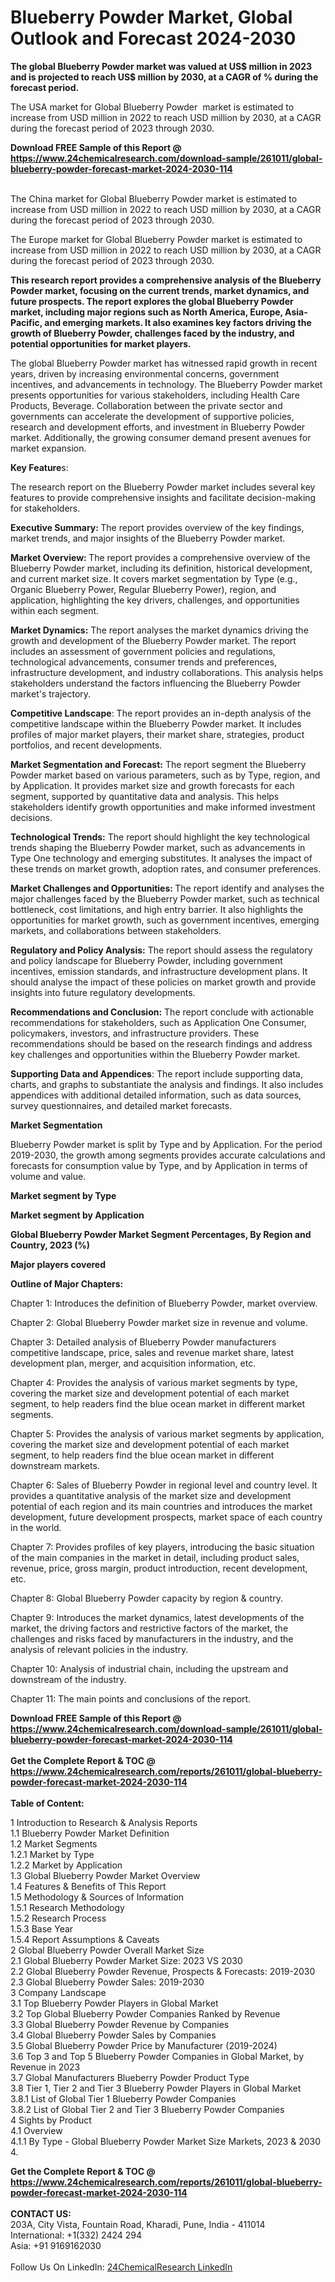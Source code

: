<h1>Blueberry Powder Market, Global Outlook and Forecast 2024-2030</h1><p><strong>The global Blueberry Powder market was valued at US$ million in 2023 and is projected to reach US$ million by 2030, at a CAGR of % during the forecast period.</strong></p><p>
</p><p>The USA market for Global Blueberry Powder  market is estimated to increase from USD million in 2022 to reach USD million by 2030, at a CAGR during the forecast period of 2023 through 2030.</p><div><b>Download FREE Sample of this Report @ 
            <a href="https://www.24chemicalresearch.com/download-sample/261011/global-blueberry-powder-forecast-market-2024-2030-114">
            https://www.24chemicalresearch.com/download-sample/261011/global-blueberry-powder-forecast-market-2024-2030-114</a></b></div><br><p>
</p><p>The China market for Global Blueberry Powder market is estimated to increase from USD million in 2022 to reach USD million by 2030, at a CAGR during the forecast period of 2023 through 2030.</p><p>
</p><p>The Europe market for Global Blueberry Powder market is estimated to increase from USD million in 2022 to reach USD million by 2030, at a CAGR during the forecast period of 2023 through 2030.</p><p>
</p><p><strong>This research report provides a comprehensive analysis of the Blueberry Powder market, focusing on the current trends, market dynamics, and future prospects. The report explores the global Blueberry Powder market, including major regions such as North America, Europe, Asia-Pacific, and emerging markets. It also examines key factors driving the growth of Blueberry Powder, challenges faced by the industry, and potential opportunities for market players.</strong></p><p>
The global Blueberry Powder market has witnessed rapid growth in recent years, driven by increasing environmental concerns, government incentives, and advancements in technology. The Blueberry Powder market presents opportunities for various stakeholders, including Health Care Products, Beverage. Collaboration between the private sector and governments can accelerate the development of supportive policies, research and development efforts, and investment in Blueberry Powder market. Additionally, the growing consumer demand present avenues for market expansion.</p><p>
<strong>Key Feature</strong>s:</p><p>
The research report on the Blueberry Powder market includes several key features to provide comprehensive insights and facilitate decision-making for stakeholders.</p><p>
<strong>Executive Summary: </strong>The report provides overview of the key findings, market trends, and major insights of the Blueberry Powder market.</p><p>
<strong>Market Overview: </strong>The report provides a comprehensive overview of the Blueberry Powder market, including its definition, historical development, and current market size. It covers market segmentation by Type (e.g., Organic Blueberry Power, Regular Blueberry Power), region, and application, highlighting the key drivers, challenges, and opportunities within each segment.</p><p>
<strong>Market Dynamics:</strong> The report analyses the market dynamics driving the growth and development of the Blueberry Powder market. The report includes an assessment of government policies and regulations, technological advancements, consumer trends and preferences, infrastructure development, and industry collaborations. This analysis helps stakeholders understand the factors influencing the Blueberry Powder market's trajectory.</p><p>
<strong>Competitive Landscape</strong>: The report provides an in-depth analysis of the competitive landscape within the Blueberry Powder market. It includes profiles of major market players, their market share, strategies, product portfolios, and recent developments.</p><p>
<strong>Market Segmentation and Forecast:</strong> The report segment the Blueberry Powder market based on various parameters, such as by Type, region, and by Application. It provides market size and growth forecasts for each segment, supported by quantitative data and analysis. This helps stakeholders identify growth opportunities and make informed investment decisions.</p><p>
<strong>Technological Trends:</strong> The report should highlight the key technological trends shaping the Blueberry Powder market, such as advancements in Type One technology and emerging substitutes. It analyses the impact of these trends on market growth, adoption rates, and consumer preferences.</p><p>
<strong>Market Challenges and Opportunities: </strong>The report identify and analyses the major challenges faced by the Blueberry Powder market, such as technical bottleneck, cost limitations, and high entry barrier. It also highlights the opportunities for market growth, such as government incentives, emerging markets, and collaborations between stakeholders.</p><p>
<strong>Regulatory and Policy Analysis:</strong> The report should assess the regulatory and policy landscape for Blueberry Powder, including government incentives, emission standards, and infrastructure development plans. It should analyse the impact of these policies on market growth and provide insights into future regulatory developments.</p><p>
<strong>Recommendations and Conclusion:</strong> The report conclude with actionable recommendations for stakeholders, such as Application One Consumer, policymakers, investors, and infrastructure providers. These recommendations should be based on the research findings and address key challenges and opportunities within the Blueberry Powder market.</p><p>
<strong>Supporting Data and Appendices</strong>: The report include supporting data, charts, and graphs to substantiate the analysis and findings. It also includes appendices with additional detailed information, such as data sources, survey questionnaires, and detailed market forecasts.</p><p>
<strong>Market Segmentation</strong></p><p>
Blueberry Powder market is split by Type and by Application. For the period 2019-2030, the growth among segments provides accurate calculations and forecasts for consumption value by Type, and by Application in terms of volume and value.</p><p>
<strong>Market segment by Type</strong></p><p>
</p><p>
</p><p><strong>Market segment by Application</strong></p><p>
</p><p>
</p><p><strong>Global Blueberry Powder Market Segment Percentages, By Region and Country, 2023 (%)</strong></p><p>
</p><p>
</p><p><strong>Major players covered</strong></p><p>
</p><p>
</p><p><strong>Outline of Major Chapters:</strong></p><p>
Chapter 1: Introduces the definition of Blueberry Powder, market overview.</p><p>
Chapter 2: Global Blueberry Powder market size in revenue and volume.</p><p>
Chapter 3: Detailed analysis of Blueberry Powder manufacturers competitive landscape, price, sales and revenue market share, latest development plan, merger, and acquisition information, etc.</p><p>
Chapter 4: Provides the analysis of various market segments by type, covering the market size and development potential of each market segment, to help readers find the blue ocean market in different market segments.</p><p>
Chapter 5: Provides the analysis of various market segments by application, covering the market size and development potential of each market segment, to help readers find the blue ocean market in different downstream markets.</p><p>
Chapter 6: Sales of Blueberry Powder in regional level and country level. It provides a quantitative analysis of the market size and development potential of each region and its main countries and introduces the market development, future development prospects, market space of each country in the world.</p><p>
Chapter 7: Provides profiles of key players, introducing the basic situation of the main companies in the market in detail, including product sales, revenue, price, gross margin, product introduction, recent development, etc.</p><p>
Chapter 8: Global Blueberry Powder capacity by region &amp; country.</p><p>
Chapter 9: Introduces the market dynamics, latest developments of the market, the driving factors and restrictive factors of the market, the challenges and risks faced by manufacturers in the industry, and the analysis of relevant policies in the industry.</p><p>
Chapter 10: Analysis of industrial chain, including the upstream and downstream of the industry.</p><p>
Chapter 11: The main points and conclusions of the report.</p><div><b>Download FREE Sample of this Report @ 
            <a href="https://www.24chemicalresearch.com/download-sample/261011/global-blueberry-powder-forecast-market-2024-2030-114">
            https://www.24chemicalresearch.com/download-sample/261011/global-blueberry-powder-forecast-market-2024-2030-114</a></b></div><br><div><b>Get the Complete Report & TOC @ 
            <a href="https://www.24chemicalresearch.com/reports/261011/global-blueberry-powder-forecast-market-2024-2030-114">
            https://www.24chemicalresearch.com/reports/261011/global-blueberry-powder-forecast-market-2024-2030-114</a></b></div><br>
            <b>Table of Content:</b><p>1 Introduction to Research & Analysis Reports<br />
    1.1 Blueberry Powder Market Definition<br />
    1.2 Market Segments<br />
        1.2.1 Market by Type<br />
        1.2.2 Market by Application<br />
    1.3 Global Blueberry Powder Market Overview<br />
    1.4 Features & Benefits of This Report<br />
    1.5 Methodology & Sources of Information<br />
        1.5.1 Research Methodology<br />
        1.5.2 Research Process<br />
        1.5.3 Base Year<br />
        1.5.4 Report Assumptions & Caveats<br />
2 Global Blueberry Powder Overall Market Size<br />
    2.1 Global Blueberry Powder Market Size: 2023 VS 2030<br />
    2.2 Global Blueberry Powder Revenue, Prospects & Forecasts: 2019-2030<br />
    2.3 Global Blueberry Powder Sales: 2019-2030<br />
3 Company Landscape<br />
    3.1 Top Blueberry Powder Players in Global Market<br />
    3.2 Top Global Blueberry Powder Companies Ranked by Revenue<br />
    3.3 Global Blueberry Powder Revenue by Companies<br />
    3.4 Global Blueberry Powder Sales by Companies<br />
    3.5 Global Blueberry Powder Price by Manufacturer (2019-2024)<br />
    3.6 Top 3 and Top 5 Blueberry Powder Companies in Global Market, by Revenue in 2023<br />
    3.7 Global Manufacturers Blueberry Powder Product Type<br />
    3.8 Tier 1, Tier 2 and Tier 3 Blueberry Powder Players in Global Market<br />
        3.8.1 List of Global Tier 1 Blueberry Powder Companies<br />
        3.8.2 List of Global Tier 2 and Tier 3 Blueberry Powder Companies<br />
4 Sights by Product<br />
    4.1 Overview<br />
        4.1.1 By Type - Global Blueberry Powder Market Size Markets, 2023 & 2030<br />
        4.</p><div><b>Get the Complete Report & TOC @ 
            <a href="https://www.24chemicalresearch.com/reports/261011/global-blueberry-powder-forecast-market-2024-2030-114">
            https://www.24chemicalresearch.com/reports/261011/global-blueberry-powder-forecast-market-2024-2030-114</a></b></div><br><b>CONTACT US:</b><br>
            203A, City Vista, Fountain Road, Kharadi, Pune, India - 411014<br>
            International: +1(332) 2424 294<br>
            Asia: +91 9169162030 <br><br>
            Follow Us On LinkedIn: <a href="https://www.linkedin.com/company/24chemicalresearch/">24ChemicalResearch LinkedIn</a>